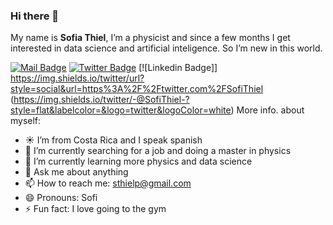 ### Hi there 👋

My name is **Sofia Thiel**, I’m a physicist and since a few months I get interested in data science and artificial inteligence. 
So I’m new in this world.

[![Mail Badge](https://img.shields.io/badge/-sthielp-c0392b?style=flat&labelColor=c0392b&logo=gmail&logoColor=white)](mailto:sthielp@gmail.com)
[![Twitter Badge](https://img.shields.io/twitter/-@SofiThiel-1ca0f1?style=flat&labelcolor=1ca0f1&logo=twitter&logoColor=white&link=https://twitter.com/SofiThiel)](twitter:@SofiThiel)
[![Linkedin Badge]]
https://img.shields.io/twitter/url?style=social&url=https%3A%2F%2Ftwitter.com%2FSofiThiel
(https://img.shields.io/twitter/-@SofiThiel-?style=flat&labelcolor=&logo=twitter&logoColor=white)
More info. about myself:

- :sunny: I’m from Costa Rica and I speak spanish
- 🔭 I’m currently searching for a job and doing a master in physics
- 🌱 I’m currently learning more physics and data science 
- 💬 Ask me about anything 
- 📫 How to reach me: sthielp@gmail.com
- 😄 Pronouns: Sofi
- ⚡ Fun fact: I love going to the gym 


